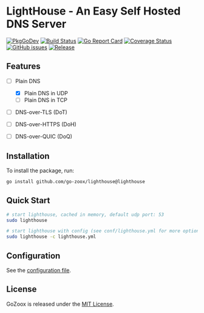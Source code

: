 # LightHouse - An Easy Self Hosted DNS Server

[![PkgGoDev](https://pkg.go.dev/badge/github.com/go-zoox/lighthouse)](https://pkg.go.dev/github.com/go-zoox/lighthouse)
[![Build Status](https://github.com/go-zoox/lighthouse/actions/workflows/ci.yml/badge.svg?branch=master)](https://github.com/go-zoox/lighthouse/actions/workflows/ci.yml)
[![Go Report Card](https://goreportcard.com/badge/github.com/go-zoox/lighthouse)](https://goreportcard.com/report/github.com/go-zoox/lighthouse)
[![Coverage Status](https://coveralls.io/repos/github/go-zoox/lighthouse/badge.svg?branch=master)](https://coveralls.io/github/go-zoox/lighthouse?branch=master)
[![GitHub issues](https://img.shields.io/github/issues/go-zoox/lighthouse.svg)](https://github.com/go-zoox/lighthouse/issues)
[![Release](https://img.shields.io/github/tag/go-zoox/lighthouse.svg?label=Release)](https://github.com/go-zoox/lighthouse/tags)

## Features
* [ ] Plain DNS
	* [x] Plain DNS in UDP
	* [ ] Plain DNS in TCP
* [ ] DNS-over-TLS (DoT)
* [ ] DNS-over-HTTPS (DoH)
* [ ] DNS-over-QUIC (DoQ)


## Installation
To install the package, run:
```bash
go install github.com/go-zoox/lighthouse@lighthouse
```

## Quick Start

```bash
# start lighthouse, cached in memory, default udp port: 53
sudo lighthouse

# start lighthouse with config (see conf/lighthouse.yml for more options)
sudo lighthouse -c lighthouse.yml
```

## Configuration
See the [configuration file](conf/lighthouse.yml).

## License
GoZoox is released under the [MIT License](./LICENSE).